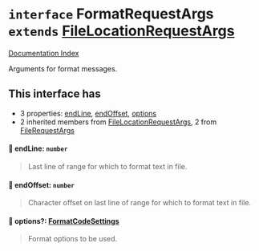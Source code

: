 # `interface` FormatRequestArgs `extends` [FileLocationRequestArgs](../interface.FileLocationRequestArgs/README.md)

[Documentation Index](../README.md)

Arguments for format messages.

## This interface has

- 3 properties:
[endLine](#-endline-number),
[endOffset](#-endoffset-number),
[options](#-options-formatcodesettings)
- 2 inherited members from [FileLocationRequestArgs](../interface.FileLocationRequestArgs/README.md), 2 from [FileRequestArgs](../interface.FileRequestArgs/README.md)


#### 📄 endLine: `number`

> Last line of range for which to format text in file.



#### 📄 endOffset: `number`

> Character offset on last line of range for which to format text in file.



#### 📄 options?: [FormatCodeSettings](../type.FormatCodeSettings/README.md)

> Format options to be used.



